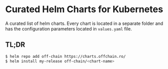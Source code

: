 # Curated Helm Charts for Kubernetes

A curated list of helm charts. Every chart is located in a separate folder and has the configuration parameters located in `values.yaml` file.

## TL;DR

```bash
$ helm repo add off-chain https://charts.offchain.ro/
$ helm install my-release off-chain/<chart-name>
```